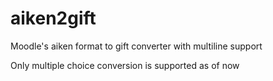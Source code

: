 # aiken2gift

Moodle's aiken format to gift converter with multiline support

Only multiple choice conversion is supported as of now
